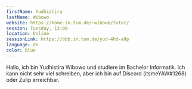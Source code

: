 ```yaml
---
firstName: Yudhistira
lastName: Wibowo
website: https://home.in.tum.de/~wibowo/tutor/
session: Tuesday, 13:00
location: Online
sessionLink: https://bbb.in.tum.de/yud-4hd-a9p
language: de
color: blue
---
```


Hallo, 
ich bin Yudhistira Wibowo und studiere im Bachelor Informatik. Ich kann nicht sehr viel schreiben,
aber ich bin auf Discord (itsmeYAW#1268) oder Zulip erreichbar.
